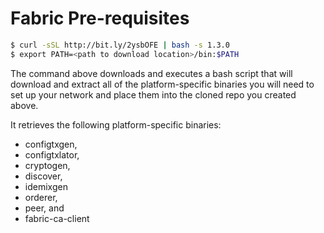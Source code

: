 # Fabric Pre-requisites


```sh
$ curl -sSL http://bit.ly/2ysbOFE | bash -s 1.3.0
$ export PATH=<path to download location>/bin:$PATH
```

The command above downloads and executes a bash script that will download and extract all of the platform-specific binaries you will need to set up your network and place them into the cloned repo you created above. 

It retrieves the following platform-specific binaries:
 - configtxgen,
 - configtxlator,
 - cryptogen,
 - discover,
 - idemixgen
 - orderer,
 - peer, and
 - fabric-ca-client
